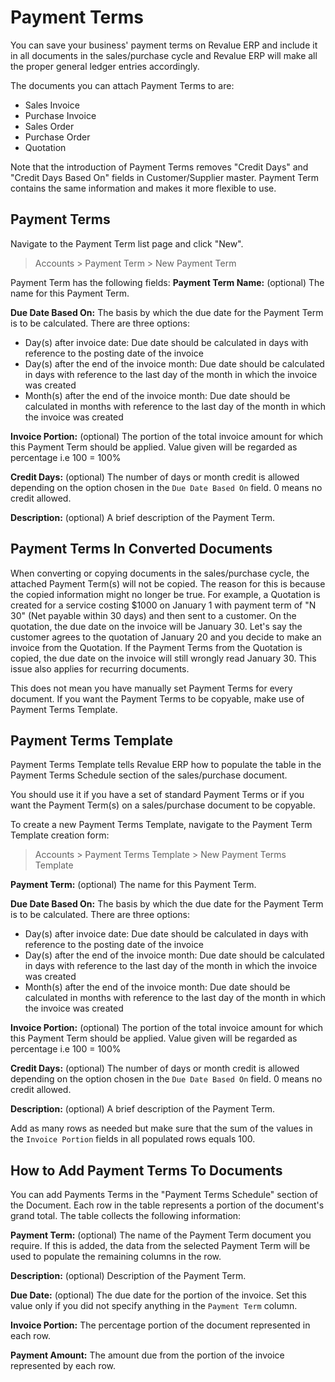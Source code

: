 # Payment Terms
You can save your business' payment terms on Revalue ERP and include it in all documents in the sales/purchase cycle and Revalue ERP will make all the proper general ledger entries accordingly.

The documents you can attach Payment Terms to are:
- Sales Invoice
- Purchase Invoice
- Sales Order
- Purchase Order
- Quotation

Note that the introduction of Payment Terms removes "Credit Days" and "Credit Days Based On" fields in Customer/Supplier master. Payment Term contains the same information and makes it more flexible to use.

## Payment Terms
Navigate to the Payment Term list page and click "New".
> Accounts > Payment Term > New Payment Term

Payment Term has the following fields:
**Payment Term Name:** (optional) The name for this Payment Term.

**Due Date Based On:** The basis by which the due date for the Payment Term is to be calculated. There are three options:
- Day(s) after invoice date: Due date should be calculated in days with reference to the posting date of the invoice
- Day(s) after the end of the invoice month: Due date should be calculated in days with reference to the last day of the month in which the invoice was created
- Month(s) after the end of the invoice month: Due date should be calculated in months with reference to the last day of the month in which the invoice was created

**Invoice Portion:** (optional) The portion of the total invoice amount for which this Payment Term should be applied. Value given will be regarded as percentage i.e 100 = 100%

**Credit Days:** (optional) The number of days or month credit is allowed depending on the option chosen in the `Due Date Based On` field. 0 means no credit allowed.

**Description:** (optional) A brief description of the Payment Term.

## Payment Terms In Converted Documents
When converting or copying documents in the sales/purchase cycle, the attached Payment Term(s) will not be copied. The reason for this is because the copied information might no longer be true. For example, a Quotation is created for a service costing $1000 on January 1 with payment term of "N 30" (Net payable within 30 days) and then sent to a customer. On the quotation, the due date on the invoice will be January 30. Let's say the customer agrees to the quotation of January 20 and you decide to make an invoice from the Quotation. If the Payment Terms from the Quotation is copied, the due date on the invoice will still wrongly read January 30. This issue also applies for recurring documents.

This does not mean you have manually set Payment Terms for every document. If you want the Payment Terms to be copyable, make use of Payment Terms Template.

##  Payment Terms Template
Payment Terms Template tells Revalue ERP how to populate the table in the Payment Terms Schedule section of the sales/purchase document.
 
You should use it if you have a set of standard Payment Terms or if you want the Payment Term(s) on a sales/purchase document to be copyable.

To create a new Payment Terms Template, navigate to the Payment Term Template creation form:
> Accounts > Payment Terms Template > New Payment Terms Template

**Payment Term:** (optional) The name for this Payment Term.

**Due Date Based On:** The basis by which the due date for the Payment Term is to be calculated. There are three options:
- Day(s) after invoice date: Due date should be calculated in days with reference to the posting date of the invoice
- Day(s) after the end of the invoice month: Due date should be calculated in days with reference to the last day of the month in which the invoice was created
- Month(s) after the end of the invoice month: Due date should be calculated in months with reference to the last day of the month in which the invoice was created

**Invoice Portion:** (optional) The portion of the total invoice amount for which this Payment Term should be applied. Value given will be regarded as percentage i.e 100 = 100%

**Credit Days:** (optional) The number of days or month credit is allowed depending on the option chosen in the `Due Date Based On` field. 0 means no credit allowed.

**Description:** (optional) A brief description of the Payment Term.

Add as many rows as needed but make sure that the sum of the values in the `Invoice Portion` fields in all populated rows equals 100.

## How to Add Payment Terms To Documents
You can add Payments Terms in the "Payment Terms Schedule" section of the Document. Each row in the table represents a portion of the document's grand total. The table collects the following information:

**Payment Term:** (optional) The name of the Payment Term document you require. If this is added, the data from the selected Payment Term will be used to populate the remaining columns in the row.

**Description:** (optional) Description of the Payment Term.

**Due Date:** (optional) The due date for the portion of the invoice. Set this value only if you did not specify anything in the `Payment Term` column.

**Invoice Portion:** The percentage portion of the document represented in each row.

**Payment Amount:** The amount due from the portion of the invoice represented by each row.
